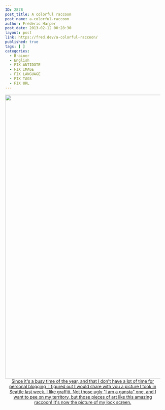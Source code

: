 ```yaml
---
ID: 2878
post_title: A colorful raccoon
post_name: a-colorful-raccoon
author: Frédéric Harper
post_date: 2013-02-12 00:28:30
layout: post
link: https://fred.dev/a-colorful-raccoon/
published: true
tags: [ ]
categories:
  - Brainer
  - English
  - FIX ANTIDOTE
  - FIX IMAGE
  - FIX LANGUAGE
  - FIX TAGS
  - FIX URL
---
```

<p style="text-align:center">
  <a href="http://fred.dev/wp-content/uploads/2013/02/WP_20130203_013.jpg"><img alt="WP_20130203_013" src="http://fred.dev/wp-content/uploads/2013/02/WP_20130203_013.jpg" width="1632" height="918" /></a<p>
    Since it's a busy time of the year, and that I don't have a lot of time for personal blogging, I figured out I would share with you a picture I took in Seattle last week. I like graffiti. Not those ugly "I am a gansta" one, and I want to pee on my territory, but those pieces of art like this amazing raccoon! It's now the picture of my lock screen.
  </p></a>
</p>